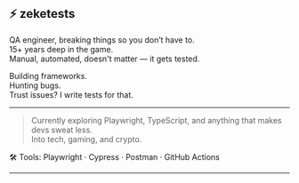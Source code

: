 ## ⚡ zeketests

QA engineer, breaking things so you don’t have to.  
15+ years deep in the game.  
Manual, automated, doesn't matter — it gets tested.

Building frameworks.  
Hunting bugs.  
Trust issues? I write tests for that.

---

> Currently exploring Playwright, TypeScript, and anything that makes devs sweat less.  
> Into tech, gaming, and crypto.

🛠️ Tools: Playwright · Cypress · Postman · GitHub Actions  

---
